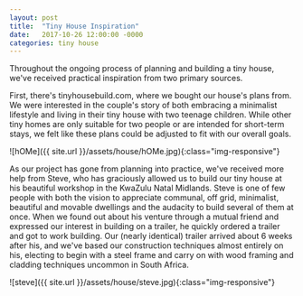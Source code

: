 ```yaml
---
layout: post
title:  "Tiny House Inspiration"
date:   2017-10-26 12:00:00 -0000
categories: tiny house
---
```


Throughout the ongoing process of planning and building a tiny house, we've received practical inspiration from two primary sources.

First, there's tinyhousebuild.com, where we bought our house's plans from. We were interested in the couple's story of both  embracing a minimalist lifestyle and living in their tiny house with two teenage children. While other tiny homes are only suitable for two people or are intended for short-term stays, we felt like these plans could be adjusted to fit with our overall goals.

![hOMe]({{ site.url }}/assets/house/hOMe.jpg){:class="img-responsive"}


As our project has gone from planning into practice, we've received more help from Steve, who has graciously allowed us to build our tiny house at his beautiful workshop in the KwaZulu Natal Midlands. Steve is one of few people with both the vision to appreciate communal, off grid, minimalist, beautiful and movable dwellings and the audacity to build several of them at once. When we found out about his venture through a mutual friend and expressed our interest in building on a trailer, he quickly ordered a trailer and got to work building. Our (nearly identical) trailer arrived about 6 weeks after his, and we've based our construction techniques almost entirely on his, electing to begin with a steel frame and carry on with wood framing and cladding techniques uncommon in South Africa.

![steve]({{ site.url }}/assets/house/steve.jpg){:class="img-responsive"}
